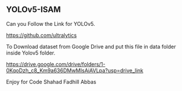 ## YOLOv5-ISAM

Can you Follow the Link for YOLOv5. 

https://github.com/ultralytics

To Download dataset from Google Drive and put this file in data folder inside Yolov5 folder.

https://drive.google.com/drive/folders/1-0KqoDzh_c8_Km9a636DMwMIsAiAVLpa?usp=drive_link

Enjoy for Code
Shahad Fadhill Abbas
